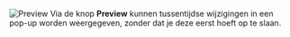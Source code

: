![](/assets/img/button-preview.png#right "Preview") Via de knop **Preview** kunnen tussentijdse wijzigingen in een
pop-up worden weergegeven, zonder dat je deze eerst hoeft op te slaan.